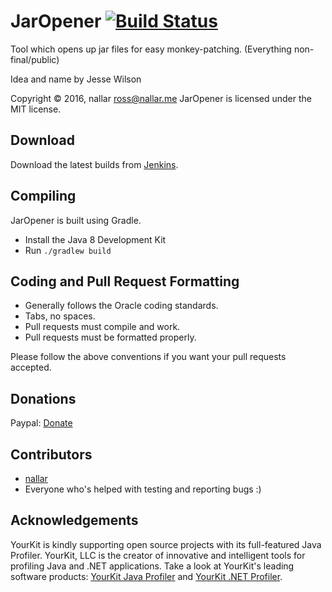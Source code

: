 JarOpener [![Build Status](http://nallar.me/buildservice/job/JarOpener/badge/icon)](http://nallar.me/buildservice/job/JarOpener/)
====
Tool which opens up jar files for easy monkey-patching. (Everything non-final/public)

Idea and name by Jesse Wilson

Copyright &copy; 2016, nallar <ross@nallar.me>
JarOpener is licensed under the MIT license.

Download
---
Download the latest builds from [Jenkins].

Compiling
---
JarOpener is built using Gradle.

* Install the Java 8 Development Kit
* Run `./gradlew build`


Coding and Pull Request Formatting
---
* Generally follows the Oracle coding standards.
* Tabs, no spaces.
* Pull requests must compile and work.
* Pull requests must be formatted properly.

Please follow the above conventions if you want your pull requests accepted.

Donations
---

Paypal: [Donate](https://www.paypal.com/cgi-bin/webscr?cmd=_s-xclick&hosted_button_id=PTWH8MH8Y4WH8)

Contributors
---

* [nallar](https://github.com/nallar/ "Ross Allan")
* Everyone who's helped with testing and reporting bugs :)

Acknowledgements
---

YourKit is kindly supporting open source projects with its full-featured Java Profiler. YourKit, LLC is the creator of innovative and intelligent tools for profiling Java and .NET applications. Take a look at YourKit's leading software products: [YourKit Java Profiler](http://www.yourkit.com/java/profiler/index.jsp) and [YourKit .NET Profiler](http://www.yourkit.com/.net/profiler/index.jsp).

[Jenkins]: http://nallar.me/buildservice
